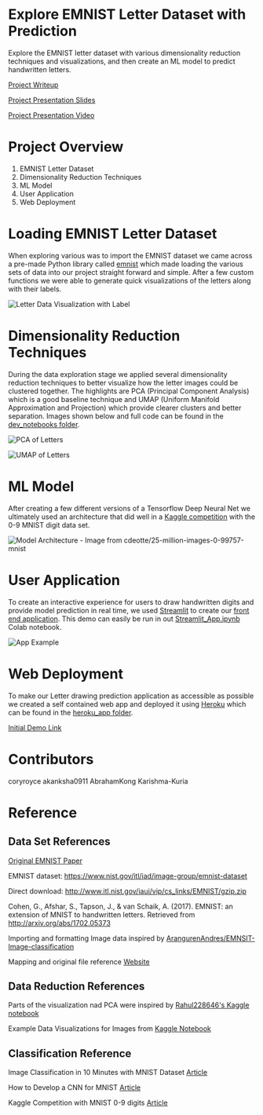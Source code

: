 # Explore EMNIST Letter Dataset with Prediction 

Explore the EMNIST letter dataset with various dimensionality reduction techniques and visualizations, and then create an ML model to predict handwritten letters.

[Project Writeup](https://github.com/coryroyce/emnist_letter_exploration_and_prediction/blob/main/reference/Project_Report.pdf)

[Project Presentation Slides](https://github.com/coryroyce/emnist_letter_exploration_and_prediction/blob/main/reference/Final_Presentation.pdf)

[Project Presentation Video](https://www.youtube.com/watch?v=wI2hDtuRbUw&ab_channel=AbrahamKong)

# Project Overview
1. EMNIST Letter Dataset
1. Dimensionality Reduction Techniques
1. ML Model
1. User Application
1. Web Deployment

# Loading EMNIST Letter Dataset
When exploring various was to import the EMNIST dataset we came across a pre-made Python library called [emnist](https://pypi.org/project/emnist/) which made loading the various sets of data into our project straight forward and simple. After a few custom functions we were able to generate quick visualizations of the letters along with their labels.

![Letter Data Visualization with Label](https://github.com/coryroyce/emnist_letter_exploration_and_prediction/blob/main/reference/labeled_image_A.png)

# Dimensionality Reduction Techniques
During the data exploration stage we applied several dimensionality reduction techniques to better visualize how the letter images could be clustered together. The highlights are PCA (Principal Component Analysis) which is a good baseline technique and UMAP (Uniform Manifold Approximation and Projection) which provide clearer clusters and better separation. Images shown below and full code can be found in the [dev_notebooks folder](https://github.com/coryroyce/emnist_letter_exploration_and_prediction/blob/main/dev_notebooks/Letter_Exploration_and_Classification_V04.ipynb).

![PCA of Letters](https://github.com/coryroyce/emnist_letter_exploration_and_prediction/blob/main/reference/PCA_of_letters.png)

![UMAP of Letters](https://github.com/coryroyce/emnist_letter_exploration_and_prediction/blob/main/reference/UMAP_of_letters.png)

# ML Model
After creating a few different versions of a Tensorflow Deep Neural Net we ultimately used an architecture that did well in a [Kaggle competition](https://www.kaggle.com/cdeotte/25-million-images-0-99757-mnist) with the 0-9 MNIST digit data set.

![Model Architecture - Image from cdeotte/25-million-images-0-99757-mnist](https://github.com/coryroyce/emnist_letter_exploration_and_prediction/blob/main/reference/model_architecture_diagram.png)

# User Application
To create an interactive experience for users to draw handwritten digits and provide model prediction in real time, we used [Streamlit](https://streamlit.io/) to create our [front end application](https://github.com/coryroyce/emnist_letter_exploration_and_prediction/tree/main/streamlit_application). This demo can easily be run in out [Streamlit_App.ipynb](https://github.com/coryroyce/emnist_letter_exploration_and_prediction/blob/main/streamlit_application/Streamlit_App.ipynb) Colab notebook.

![App Example](https://github.com/coryroyce/emnist_letter_exploration_and_prediction/blob/main/reference/app_demo_image.png)

# Web Deployment

To make our Letter drawing prediction application as accessible as possible we created a self contained web app and deployed it using [Heroku](https://dashboard.heroku.com/apps) which can be found in the [heroku_app folder](https://github.com/coryroyce/emnist_letter_exploration_and_prediction/tree/main/heroku_app).

[Initial Demo Link](https://letter-prediction.herokuapp.com/)

# Contributors
coryroyce
akanksha0911
AbrahamKong
Karishma-Kuria


# Reference

## Data Set References

[Original EMNIST Paper](https://arxiv.org/pdf/1702.05373.pdf)

EMNIST dataset: https://www.nist.gov/itl/iad/image-group/emnist-dataset

Direct download: http://www.itl.nist.gov/iaui/vip/cs_links/EMNIST/gzip.zip

Cohen, G., Afshar, S., Tapson, J., & van Schaik, A. (2017). EMNIST: an extension of MNIST to handwritten letters. Retrieved from http://arxiv.org/abs/1702.05373

Importing and formatting Image data inspired by [ArangurenAndres/EMNSIT-Image-classification](https://github.com/ArangurenAndres/EMNSIT-Image-classification/blob/master/cognition_project.ipynb)

Mapping and original file reference [Website](https://www.kaggle.com/crawford/emnist/version/1?select=emnist-balanced-mapping.txt)

## Data Reduction References

Parts of the visualization nad PCA were inspired by [Rahul228646's Kaggle notebook](https://www.kaggle.com/rahul228646/pca-mnist)

Example Data Visualizations for Images from [Kaggle Notebook](https://www.kaggle.com/parulpandey/visualizing-kannada-mnist-with-t-sne)

## Classification Reference

Image Classification in 10 Minutes with MNIST Dataset [Article](https://towardsdatascience.com/image-classification-in-10-minutes-with-mnist-dataset-54c35b77a38d)

How to Develop a CNN for MNIST [Article](https://machinelearningmastery.com/how-to-develop-a-convolutional-neural-network-from-scratch-for-mnist-handwritten-digit-classification/)

Kaggle Competition with MNIST 0-9 digits [Article](https://www.kaggle.com/cdeotte/25-million-images-0-99757-mnist)